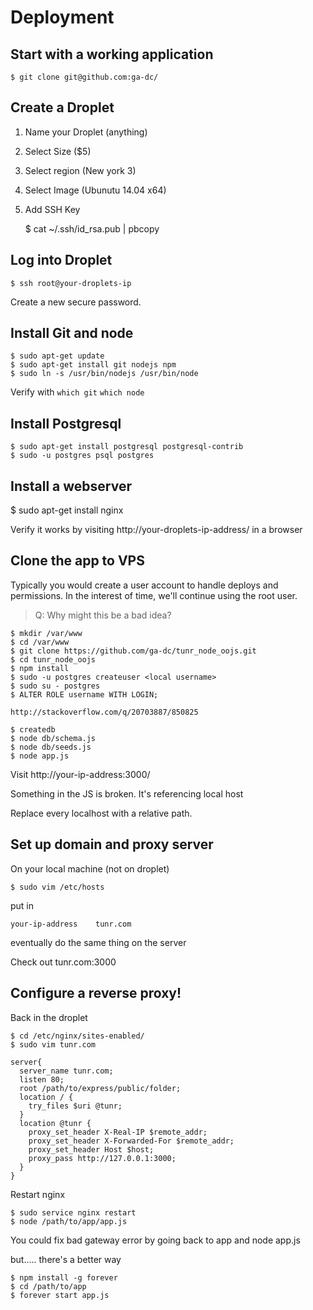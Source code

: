 # Deployment

## Start with a working application

    $ git clone git@github.com:ga-dc/

## Create a Droplet

1. Name your Droplet (anything)
2. Select Size ($5)
3. Select region (New york 3)
4. Select Image (Ubunutu 14.04 x64)
5. Add SSH Key
   
    $ cat ~/.ssh/id_rsa.pub | pbcopy

## Log into Droplet

    $ ssh root@your-droplets-ip

Create a new secure password.

## Install Git and node

    $ sudo apt-get update
    $ sudo apt-get install git nodejs npm
    $ sudo ln -s /usr/bin/nodejs /usr/bin/node

Verify with `which git` `which node`

## Install Postgresql

    $ sudo apt-get install postgresql postgresql-contrib
    $ sudo -u postgres psql postgres

## Install a webserver

   $ sudo apt-get install nginx

Verify it works by visiting http://your-droplets-ip-address/ in a browser

## Clone the app to VPS

Typically you would create a user account to handle deploys and permissions. In the interest of time,
we'll continue using the root user.

>Q: Why might this be a bad idea?

    $ mkdir /var/www
    $ cd /var/www
    $ git clone https://github.com/ga-dc/tunr_node_oojs.git
    $ cd tunr_node_oojs
    $ npm install
    $ sudo -u postgres createuser <local username>
    $ sudo su - postgres
    $ ALTER ROLE username WITH LOGIN;

    http://stackoverflow.com/q/20703887/850825

    $ createdb
    $ node db/schema.js
    $ node db/seeds.js
    $ node app.js

Visit http://your-ip-address:3000/

Something in the JS is broken. It's referencing local host

Replace every localhost with a relative path.

## Set up domain and proxy server

On your local machine (not on droplet)

    $ sudo vim /etc/hosts

put in

    your-ip-address    tunr.com

eventually do the same thing on the server

Check out tunr.com:3000

## Configure a reverse proxy!

Back in the droplet

    $ cd /etc/nginx/sites-enabled/
    $ sudo vim tunr.com

```
server{
  server_name tunr.com;
  listen 80;
  root /path/to/express/public/folder;
  location / {
    try_files $uri @tunr;
  }
  location @tunr {
    proxy_set_header X-Real-IP $remote_addr;
    proxy_set_header X-Forwarded-For $remote_addr;
    proxy_set_header Host $host;
    proxy_pass http://127.0.0.1:3000;
  }
}

```

Restart nginx

    $ sudo service nginx restart
    $ node /path/to/app/app.js


You could fix bad gateway error by going back to app
and node app.js


but..... there's a better way

    $ npm install -g forever
    $ cd /path/to/app
    $ forever start app.js

